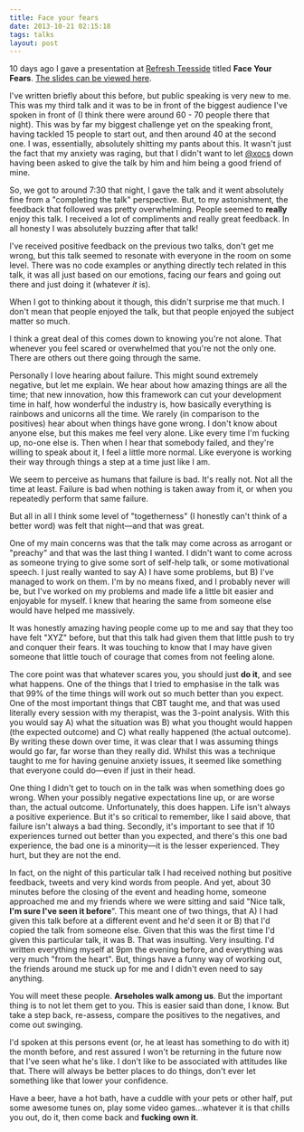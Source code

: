 ```yaml
---
title: Face your fears
date: 2013-10-21 02:15:18 
tags: talks
layout: post
---
```

10 days ago I gave a presentation at [Refresh Teesside](http://www.refreshteesside.org/) titled **Face Your Fears**. [The slides can be viewed here](http://kerry350.github.io/Face-your-fears-presentation/#/).

I've written briefly about this before, but public speaking is very new to me. This was my third talk and it was to be in front of the biggest audience I've spoken in front of (I think there were around 60 - 70 people there that night). This was by far my biggest challenge yet on the speaking front, having tackled 15 people to start out, and then around 40 at the second one. I was, essentially, absolutely shitting my pants about this. It wasn't just the fact that my anxiety was raging, but that I didn't want to let [@xocs](https://twitter.com/xocs) down having been asked to give the talk by him and him being a good friend of mine.

So, we got to around 7:30 that night, I gave the talk and it went absolutely fine from a "completing the talk" perspective. But, to my astonishment, the feedback that followed was pretty overwhelming. People seemed to **really** enjoy this talk. I received a lot of compliments and really great feedback. In all honesty I was absolutely buzzing after that talk! 

I've received positive feedback on the previous two talks, don't get me wrong, but this talk seemed to resonate with everyone in the room on some level. There was no code examples or anything directly tech related in this talk, it was all just based on our emotions, facing our fears and going out there and just doing it (whatever *it* is).

When I got to thinking about it though, this didn't surprise me that much. I don't mean that people enjoyed the talk, but that people enjoyed the subject matter so much.

I think a great deal of this comes down to knowing you're not alone. That whenever you feel scared or overwhelmed that you're not the only one. There are others out there going through the same. 

Personally I love hearing about failure. This might sound extremely negative, but let me explain. We hear about how amazing things are all the time; that new innovation, how this framework can cut your development time in half, how wonderful the industry is, how basically everything is rainbows and unicorns all the time. We rarely (in comparison to the positives) hear about when things have gone wrong. I don't know about anyone else, but this makes me feel very alone. Like every time I'm fucking up, no-one else is. Then when I hear that somebody failed, and they're willing to speak about it, I feel a little more normal. Like everyone is working their way through things a step at a time just like I am. 

We seem to perceive as humans that failure is bad. It's really not. Not all the time at least. Failure is bad when nothing is taken away from it, or when you repeatedly perform that same failure.

But all in all I think some level of "togetherness" (I honestly can't think of a better word) was felt that night—and that was great. 

One of my main concerns was that the talk may come across as arrogant or "preachy" and that was the last thing I wanted. I didn't want to come across as someone trying to give some sort of self-help talk, or some motivational speech. I just really wanted to say A) I have some problems, but B) I've managed to work on them. I'm by no means fixed, and I probably never will be, but I've worked on my problems and made life a little bit easier and enjoyable for myself. I knew that hearing the same from someone else would have helped me massively. 

It was honestly amazing having people come up to me and say that they too have felt "XYZ" before, but that this talk had given them that little push to try and conquer their fears. It was touching to know that I may have given someone that little touch of courage that comes from not feeling alone.

The core point was that whatever scares you, you should just **do it**, and see what happens. One of the things that I tried to emphasise in the talk was that 99% of the time things will work out so much better than you expect. One of the most important things that CBT taught me, and that was used literally every session with my therapist, was the 3-point analysis. With this you would say A) what the situation was B) what you thought would happen (the expected outcome) and C) what really happened (the actual outcome). By writing these down over time, it was clear that I was assuming things would go far, far worse than they really did. Whilst this was a technique taught to me for having genuine anxiety issues, it seemed like something that everyone could do—even if just in their head. 

One thing I didn't get to touch on in the talk was when something does go wrong. When your possibly negative expectations line up, or are worse than,  the actual outcome. Unfortunately, this does happen. Life isn't always a positive experience. But it's so critical to remember, like I said above, that failure isn't always a bad thing. Secondly, it's important to see that if 10 experiences turned out better than you expected, and there's this one bad experience, the bad one is a minority—it is the lesser experienced. They hurt, but they are not the end. 

In fact, on the night of this particular talk I had received nothing but positive feedback, tweets and very kind words from people. And yet, about 30 minutes before the closing of the event and heading home, someone approached me and my friends where we were sitting and said "Nice talk, **I'm sure I've seen it before**". This meant one of two things, that A) I had given this talk before at a different event and he'd seen it or B) that I'd copied the talk from someone else. Given that this was the first time I'd given this particular talk, it was B. That was insulting. Very insulting. I'd written everything myself at 9pm the evening before, and everything was very much "from the heart". But, things have a funny way of working out, the friends around me stuck up for me and I didn't even need to say anything. 

You will meet these people. **Arseholes walk among us**. But the important thing is to not let them get to you. This is easier said than done, I know. But take a step back, re-assess, compare the positives to the negatives, and come out swinging. 

I'd spoken at this persons event (or, he at least has something to do with it) the month before, and rest assured I won't be returning in the future now that I've seen what he's like. I don't like to be associated with attitudes like that. There will always be better places to do things, don't ever let something like that lower your confidence.

Have a beer, have a hot bath, have a cuddle with your pets or other half, put some awesome tunes on, play some video games...whatever it is that chills you out, do it, then come back and **fucking own it**.




